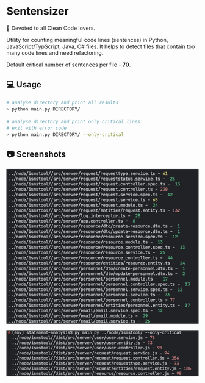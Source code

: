 # Sentensizer

:raised_hands: Devoted to all Clean Code lovers.

Utility for counting meaningful code lines (sentences) in Python, JavaScript/TypScript, Java, C# files. It helps to detect files that contain too many code lines and need refactoring.

Default critical number of sentences per file - **70**.

## :computer: Usage

```bash
# analyse directory and print all results
> python main.py DIRECTORY/

# analyse directory and print only critical lines
# exit with error code
> python main.py DIRECTORY/ --only-critical
```

## :camera: Screenshots

![Default run](/i/general.png)

![Only critical run](/i/only-critical.png)